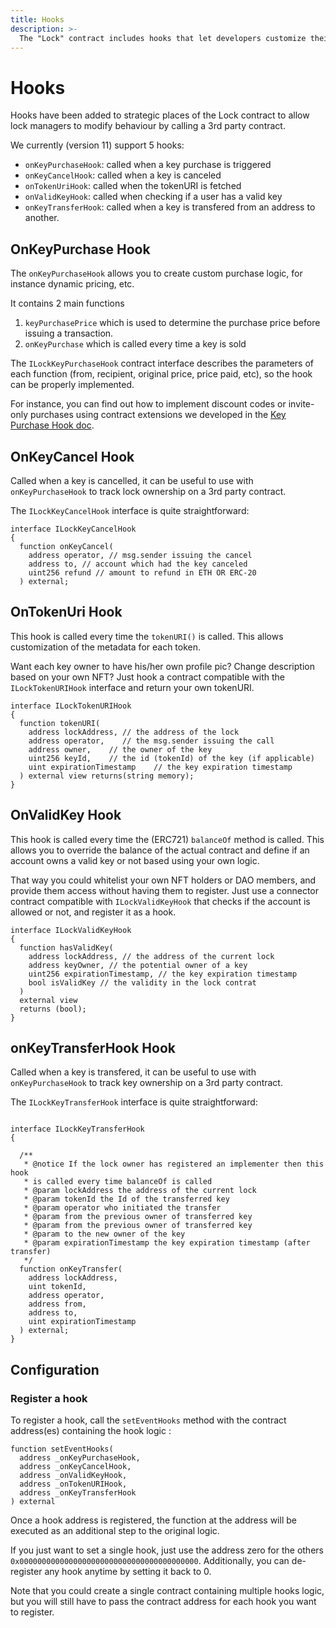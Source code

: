 ```yaml
---
title: Hooks
description: >-
  The "Lock" contract includes hooks that let developers customize their behavior.
---
```


# Hooks

Hooks have been added to strategic places of the Lock contract to allow lock managers to modify behaviour by calling a 3rd party contract.

We currently (version 11) support 5 hooks:

- `onKeyPurchaseHook`: called when a key purchase is triggered
- `onKeyCancelHook`: called when a key is canceled
- `onTokenUriHook`: called when the tokenURI is fetched
- `onValidKeyHook`: called when checking if a user has a valid key
- `onKeyTransferHook`: called when a key is transfered from an address to another.

## OnKeyPurchase Hook

The `onKeyPurchaseHook` allows you to create custom purchase logic, for instance dynamic pricing, etc.

It contains 2 main functions

1. `keyPurchasePrice` which is used to determine the purchase price before issuing a transaction.
2. `onKeyPurchase` which is called every time a key is sold

The `ILockKeyPurchaseHook` contract interface describes the parameters of each function (from, recipient, original price, price paid, etc), so the hook can be properly implemented.

For instance, you can find out how to implement discount codes or invite-only purchases using contract extensions we developed in the [Key Purchase Hook doc](../../Tutorials/the-key-purchase-hook/).

## OnKeyCancel Hook

Called when a key is cancelled, it can be useful to use with `onKeyPurchaseHook` to track lock ownership on a 3rd party contract.

The `ILockKeyCancelHook` interface is quite straightforward:

```solidity
interface ILockKeyCancelHook
{
  function onKeyCancel(
    address operator, // msg.sender issuing the cancel
    address to, // account which had the key canceled
    uint256 refund // amount to refund in ETH OR ERC-20
  ) external;
```

## OnTokenUri Hook

This hook is called every time the `tokenURI()` is called. This allows customization of the metadata for each token.

Want each key owner to have his/her own profile pic? Change description based on your own NFT? Just hook a contract compatible with the `ILockTokenURIHook` interface and return your own tokenURI.

```solidity
interface ILockTokenURIHook
{
  function tokenURI(
    address lockAddress, // the address of the lock
    address operator,    // the msg.sender issuing the call
    address owner,    // the owner of the key
    uint256 keyId,    // the id (tokenId) of the key (if applicable)
    uint expirationTimestamp    // the key expiration timestamp
  ) external view returns(string memory);
}
```

## OnValidKey Hook

This hook is called every time the (ERC721) `balanceOf` method is called. This allows you to override the balance of the actual contract and define if an account owns a valid key or not based using your own logic.

That way you could whitelist your own NFT holders or DAO members, and provide them access without having them to register. Just use a connector contract compatible with `ILockValidKeyHook` that checks if the account is allowed or not, and register it as a hook.

```solidity
interface ILockValidKeyHook
{
  function hasValidKey(
    address lockAddress, // the address of the current lock
    address keyOwner, // the potential owner of a key
    uint256 expirationTimestamp, // the key expiration timestamp
    bool isValidKey // the validity in the lock contrat
  )
  external view
  returns (bool);
}
```

## onKeyTransferHook Hook

Called when a key is transfered, it can be useful to use with `onKeyPurchaseHook` to track key ownership on a 3rd party contract.

The `ILockKeyTransferHook` interface is quite straightforward:

```solidity

interface ILockKeyTransferHook
{

  /**
   * @notice If the lock owner has registered an implementer then this hook
   * is called every time balanceOf is called
   * @param lockAddress the address of the current lock
   * @param tokenId the Id of the transferred key
   * @param operator who initiated the transfer
   * @param from the previous owner of transferred key
   * @param from the previous owner of transferred key
   * @param to the new owner of the key
   * @param expirationTimestamp the key expiration timestamp (after transfer)
   */
  function onKeyTransfer(
    address lockAddress,
    uint tokenId,
    address operator,
    address from,
    address to,
    uint expirationTimestamp
  ) external;
}
```

## Configuration

### Register a hook

To register a hook, call the `setEventHooks` method with the contract address(es) containing the hook logic :

```solidity
function setEventHooks(
  address _onKeyPurchaseHook,
  address _onKeyCancelHook,
  address _onValidKeyHook,
  address _onTokenURIHook,
  address _onKeyTransferHook
) external
```

Once a hook address is registered, the function at the address will be executed as an additional step to the original logic.

If you just want to set a single hook, just use the address zero for the others `0x0000000000000000000000000000000000000000`. Additionally, you can de-register any hook anytime by setting it back to 0.

Note that you could create a single contract containing multiple hooks logic, but you will still have to pass the contract address for each hook you want to register.
